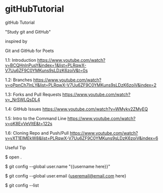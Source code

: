 # gitHubTutorial
gitHub Tutorial

"Study git and GitHub"

inspired by

Git and GitHub for Poets

1.1: Introduction
https://www.youtube.com/watch?v=BCQHnlnPusY&index=1&list=PLRqwX-V7Uu6ZF9C0YMKuns9sLDzK6zoiV&t=0s

1.2: Branches
https://www.youtube.com/watch?v=oPpnCh7InLY&list=PLRqwX-V7Uu6ZF9C0YMKuns9sLDzK6zoiV&index=2

1.3: Forks and Pull Requests
https://www.youtube.com/watch?v=_NrSWLQsDL4

1.4: GitHub Issues
https://www.youtube.com/watch?v=WMykv2ZMyEQ

1.5: Intro to the Command Line
https://www.youtube.com/watch?v=oK8EvVeVltE&t=122s

1.6: Cloning Repo and Push/Pull
https://www.youtube.com/watch?v=yXT1ElMEkW8&list=PLRqwX-V7Uu6ZF9C0YMKuns9sLDzK6zoiV&index=6

Useful Tip

$ open .

$ git config --global user.name "{{username here}}"

$ git config --global user.email {useremail@email.com here}

$ git config --list

